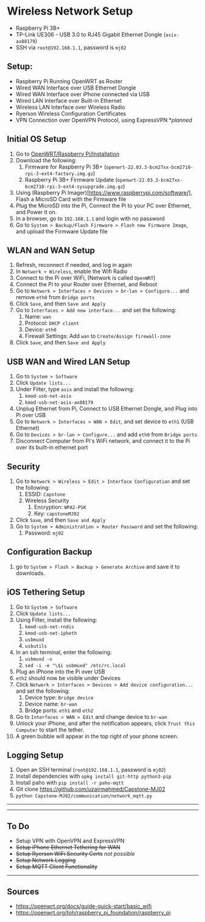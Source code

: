 # Wireless Network Setup
- Raspberry Pi 3B+
- TP-Link UE306 - USB 3.0 to RJ45 Gigabit Ethernet Dongle (`asix-ax88179`)
- SSH via `root@192.168.1.1`, password is `mj02`

## Setup: 
- Raspberry Pi Running OpenWRT as Router
- Wired WAN Interface over USB Ethernet Dongle
- Wired WAN Interface over iPhone connected via USB
- Wired LAN Interface over Built-in Ethernet
- Wireless LAN Interface over Wireless Radio
- Ryerson Wireless Configuration Certificates
- VPN Connection over OpenVPN Protocol, using ExpressVPN **planned*

## Initial OS Setup
1. Go to [OpenWRT/Raspberry Pi/Installation](https://openwrt.org/toh/raspberry_pi_foundation/raspberry_pi#installation)
2. Download the following:
   1. Firmware for Raspberry Pi 3B+ (`openwrt-22.03.3-bcm27xx-bcm2710-rpi-3-ext4-factory.img.gz`)
   2. Raspberry Pi 3B+ Firmware Update (`openwrt-22.03.3-bcm27xx-bcm2710-rpi-3-ext4-sysupgrade.img.gz`)
3. Using (Raspberry Pi Imager)[https://www.raspberrypi.com/software/], Flash a MicroSD Card with the Firmware file
4. Plug the MicroSD into the Pi, Connect the Pi to your PC over Ethernet, and Power it on.
5. In a browser, go to `192.168.1.1` and login with no password
6. Go to `System > Backup/Flash Firmware > Flash new Firmware Image`, and upload the Firmware Update file

## WLAN and WAN Setup
1. Refresh, reconnect if needed, and log in again
2. In `Network > Wireless`, enable the Wifi Radio
3. Connect to the Pi over WiFi, (Network is called `OpenWRT`)
4. Connect the Pi to your Router over Ethernet, and Reboot
5. Go to `Network > Interfaces > Devices > br-lan > Configure...` and remove `eth0` from `Bridge ports`
6. Click `Save`, and then `Save and Apply`
7. Go to `Interfaces > Add new interface...` and set the following:
   1. Name: `wan`
   1. Protocol: `DHCP client`
   2. Device: `eth0`
   3. Firewall Settings: Add `wan` to `Create/Assign firewall-zone`
8. Click `Save`, and then `Save and Apply`   
   
## USB WAN and Wired LAN Setup
1. Go to `System > Software`
2. Click `Update lists...`
3. Under Filter, type `asix` and install the following:
   1. `kmod-usb-net-asix`
   2. `kmod-usb-net-asix-ax88179`
4. Unplug Ethernet from Pi, Connect to USB Ethernet Dongle, and Plug into Pi over USB
5. Go to `Network > Interfaces > WAN > Edit`, and set device to `eth1` (USB Ethernet)
6. Go to `Devices > br-lan > Configure...` and add `eth0` from `Bridge ports`
7. Disconnect Computer from Pi's WiFi network, and connect it to the Pi over its built-in ethernet port

## Security
1. Go to `Network > Wireless > Edit > Interface Configuration` and set the following:
   1. ESSID: `Capstone`
   2. Wireless Security
      1. Encryption: `WPA2-PSK`
      2. Key: `capstoneMJ02`
2. Click `Save`, and then `Save and Apply`   
3. Go to `System > Administration > Router Password` and set the following:
   1. Password: `mj02`

## Configuration Backup
1.  go to `System > Flash > Backup > Generate Archive` and save it to downloads.

## iOS Tethering Setup
1. Go to `System > Software`
2. Click `Update lists...`
3. Using Filter, install the following:
   1. `kmod-usb-net-rndis`
   2. `kmod-usb-net-ipheth`
   3. `usbmuxd`
   4. `usbutils`
4. In an ssh terminal, enter the following:
   1. `usbmuxd -v`
   2. `sed -i -e "\$i usbmuxd" /etc/rc.local`
5. Plug an iPhone into the Pi over USB
6. `eth2` should now be visible under Devices
7. Click `Network > Interfaces > Devices > Add device configuration...` and set the following:
   1. Device type: `Bridge device`
   2. Device name: `br-wan`
   3. Bridge ports: `eth1` and `eth2`
8. Go to `Interfaces > WAN > Edit` and change device to `br-wan`
9. Unlock your iPhone, and after the notification appears, click `Trust this Computer` to start the tether.
10. A green bubble will appear in the top right of your phone screen.

## Logging Setup
1. Open an SSH terminal (`root@192.168.1.1`, password is `mj02`)
2. Install dependencies with `opkg install git-http python3-pip`
3. Install paho with `pip install -r paho-mqtt`
4. Git clone https://github.com/uzairmahmed/Capstone-MJ02
5. `python Capstone-MJ02/communication/network_mqtt.py`

---
---

## To Do
- Setup VPN with OpenVPN and ExpressVPN
- ~~Setup iPhone Ethernet Tethering for WAN~~
- ~~Setup Ryerson WiFi Security Certs~~ *not possible*
- ~~Setup Network Logging~~
- ~~Setup MQTT Client Functionality~~
---
## Sources
- https://openwrt.org/docs/guide-quick-start/basic_wifi
- https://openwrt.org/toh/raspberry_pi_foundation/raspberry_pi
